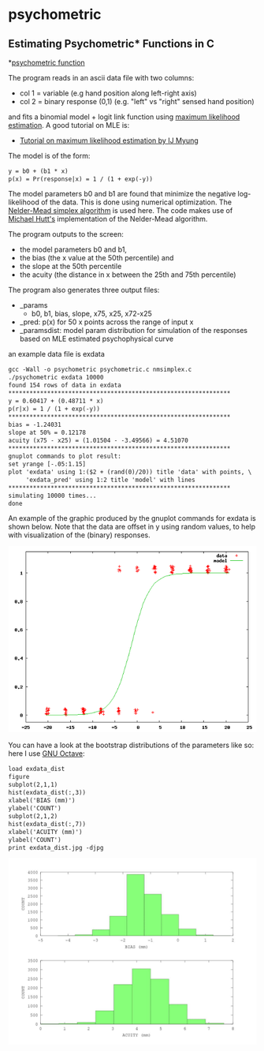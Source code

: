psychometric
============

Estimating Psychometric* Functions in C
---------------------------------------

*[psychometric function](http://en.wikipedia.org/wiki/Psychometric_function)

The program reads in an ascii data file with two columns:

* col 1 = variable (e.g hand position along left-right axis)
* col 2 = binary response (0,1) (e.g. "left" vs "right" sensed hand position)

and fits a binomial model + logit link function using [maximum likelihood estimation](http://en.wikipedia.org/wiki/Maximum_likelihood). A good tutorial on MLE is:

* [Tutorial on maximum likelihood estimation by IJ Myung](http://www.sciencedirect.com/science/article/pii/S0022249602000287)

The model is of the form:

	y = b0 + (b1 * x)
	p(x) = Pr(response|x) = 1 / (1 + exp(-y))

The model parameters b0 and b1 are found that minimize the negative log-likelihood of the data. This is done using numerical optimization. The [Nelder-Mead simplex algorithm](http://en.wikipedia.org/wiki/Nelder–Mead_method) is used here. The code makes use of [Michael Hutt's](http://www.mikehutt.com) implementation of the Nelder-Mead algorithm.

The program outputs to the screen:

* the model parameters b0 and b1,
* the bias (the x value at the 50th percentile) and
* the slope at the 50th percentile
* the acuity (the distance in x between the 25th and 75th percentile)

The program also generates three output files:

* _params
	* b0, b1, bias, slope, x75, x25, x72-x25
* _pred: p(x) for 50 x points across the range of input x
* _paramsdist: model param distribution for simulation of the responses based on MLE estimated psychophysical curve

an example data file is exdata

	gcc -Wall -o psychometric psychometric.c nmsimplex.c
	./psychometric exdata 10000
	found 154 rows of data in exdata
	***************************************************************
	y = 0.60417 + (0.48711 * x)
	p(r|x) = 1 / (1 + exp(-y))
	***************************************************************
	bias = -1.24031
	slope at 50% = 0.12178
	acuity (x75 - x25) = (1.01504 - -3.49566) = 4.51070
	***************************************************************
	gnuplot commands to plot result:
	set yrange [-.05:1.15]
	plot 'exdata' using 1:($2 + (rand(0)/20)) title 'data' with points, \
	     'exdata_pred' using 1:2 title 'model' with lines
	***************************************************************
	simulating 10000 times...
	done

An example of the graphic produced by the gnuplot commands for exdata is shown below. Note that the data are offset in y using random values, to help with visualization of the (binary) responses.

![Image](exdata_pred.gif)

You can have a look at the bootstrap distributions of the parameters like so: here I use [GNU Octave](http://www.gnu.org/software/octave/):

	load exdata_dist
	figure
	subplot(2,1,1)
	hist(exdata_dist(:,3))
	xlabel('BIAS (mm)')
	ylabel('COUNT')
	subplot(2,1,2)
	hist(exdata_dist(:,7))
	xlabel('ACUITY (mm)')
	ylabel('COUNT')
	print exdata_dist.jpg -djpg

![Image](exdata_dist.jpg)
